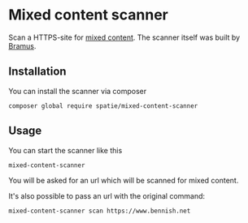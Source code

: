 Mixed content scanner
=====================

Scan a HTTPS-site for [mixed content](https://developer.mozilla.org/en-US/docs/Security/MixedContent). The scanner itself was built by [Bramus](https://github.com/bramus/mixed-content-scan).

Installation
---
You can install the scanner via composer

```
composer global require spatie/mixed-content-scanner
```

Usage
---
You can start the scanner like this

```
mixed-content-scanner
```

You will be asked for an url which will be scanned for mixed content.

It's also possible to pass an url with the original command:

```
mixed-content-scanner scan https://www.bennish.net
```





